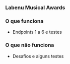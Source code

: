 ### Labenu Musical Awards

### O que funciona
- Endpoints 1 a 6 e testes

### O que não funciona
- Desafios e alguns testes
